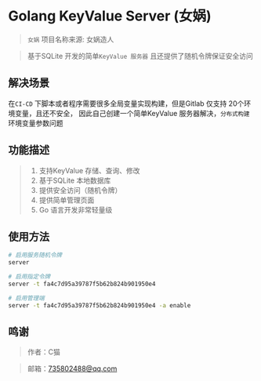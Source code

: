# Golang KeyValue Server (女娲)
> `女娲` 项目名称来源: 女娲造人

> 基于SQLite 开发的简单`KeyValue 服务器` 且还提供了随机令牌保证安全访问

## 解决场景
在`CI-CD` 下脚本或者程序需要很多全局变量实现构建，但是Gitlab 仅支持 20个环境变量，且还不安全， 
因此自己创建一个简单KeyValue 服务器解决，`分布式构建`环境变量参数问题

## 功能描述
> 1. 支持KeyValue 存储、查询、修改
> 2. 基于SQLite 本地数据库
> 3. 提供安全访问（随机令牌）
> 4. 提供简单管理页面
> 5. Go 语言开发非常轻量级


## 使用方法
```bash
# 启用服务随机令牌
server

# 启用指定令牌
server -t fa4c7d95a39787f5b62b824b901950e4

# 启用管理端
server -t fa4c7d95a39787f5b62b824b901950e4 -a enable
```


## 鸣谢
> 作者：C猫

> 邮箱：735802488@qq.com